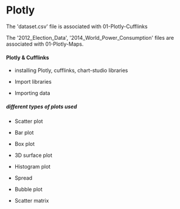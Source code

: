 # Plotly


The 'dataset.csv' file is associated with 01-Plotly-Cufflinks

The '2012_Election_Data', '2014_World_Power_Consumption' files are associated with 01-Plotly-Maps.


#### Plotly & Cufflinks

- installing Plotly, cufflinks, chart-studio libraries

- Import libraries

- Importing data

##### different types of plots used
- Scatter plot

- Bar plot

- Box plot

- 3D surface plot

- Histogram plot

- Spread

- Bubble plot

- Scatter matrix

